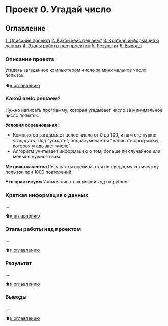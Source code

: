 # Проект 0. Угадай число

## Оглавление
[1. Описание проекта](https://github.com/DS-PRO-PIT/ds_pro_work/tree/main/project_0/README.md#Описание-проекта)
[2. Какой кейс решаем?](https://github.com/DS-PRO-PIT/ds_pro_work/tree/main/project_0/README.md#Какой-кейс-решаем)
[3. Краткая информация о данных](https://github.com/DS-PRO-PIT/ds_pro_work/tree/main/project_0/README.md#Краткая-информация-о-данных)
[4. Этапы работы над проектом](https://github.com/DS-PRO-PIT/ds_pro_work/tree/main/project_0/README.md#Этапы-работы-над-проектом)
[5. Результат](https://github.com/DS-PRO-PIT/ds_pro_work/tree/main/project_0/README.md#Результат)
[6. Выводы](https://github.com/DS-PRO-PIT/ds_pro_work/tree/main/project_0/README.md#Выводы)

### Описание проекта
Угадать загаданное компьютером число за минимальное число попыток.

:arrow_up:[к оглавлению](https://github.com/DS-PRO-PIT/ds_pro_work/tree/main/project_0/README.md#Оглавление)


### Какой кейс решаем?
Нужно написать программу, которая угадывает число за минимальное число попыток.

**Условия соревнования:**
- Компьютер загадывает целое число от 0 до 100, и нам его нужно угададать. Под "угадать", подразумевается "написать программу, которая угадывает число".
- Алгоритм учитывает информацию о том, больше ли случайное или меньше нужного нам.

**Метрика качества**
Результаты оцениваются по среднему количеству попыток при 1000 повторений

**Что практикуем**
Учимся писать хороший код на python


### Краткая информация о данных
....

:arrow_up:[к оглавлению](https://github.com/DS-PRO-PIT/ds_pro_work/tree/main/project_0/README.md#Оглавление)


### Этапы работы над проектом
....

:arrow_up:[к оглавлению](https://github.com/DS-PRO-PIT/ds_pro_work/tree/main/project_0/README.md#Оглавление)


### Результат
....

:arrow_up:[к оглавлению](https://github.com/DS-PRO-PIT/ds_pro_work/tree/main/project_0/README.md#Оглавление)


### Выводы
....

:arrow_up:[к оглавлению](https://github.com/DS-PRO-PIT/ds_pro_work/tree/main/project_0/README.md#Оглавление)

